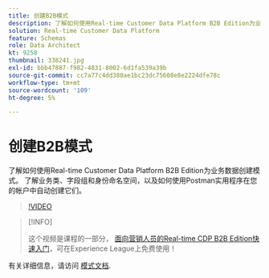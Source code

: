 ```yaml
---
title: 创建B2B模式
description: 了解如何使用Real-time Customer Data Platform B2B Edition为业务数据创建模式。
solution: Real-time Customer Data Platform
feature: Schemas
role: Data Architect
kt: 9258
thumbnail: 338241.jpg
exl-id: bbb47887-f982-4831-8002-6d1fa539a39b
source-git-commit: cc7a77c4dd380ae1bc23dc75608e8e2224dfe78c
workflow-type: tm+mt
source-wordcount: '109'
ht-degree: 5%

---
```


# 创建B2B模式

了解如何使用Real-time Customer Data Platform B2B Edition为业务数据创建模式。 了解业务类、字段组和身份命名空间，以及如何使用Postman实用程序在您的帐户中自动创建它们。

>[!VIDEO](https://video.tv.adobe.com/v/338241?quality=12&learn=on)

>[!INFO]
>
> 这个视频是课程的一部分， [面向营销人员的Real-time CDP B2B Edition快速入门](https://experienceleague.adobe.com/?recommended=ExperiencePlatform-U-1-2021.rtcdp.b2b)，可在Experience League上免费使用！

有关详细信息，请访问 [模式文档](https://experienceleague.adobe.com/docs/experience-platform/xdm/home.html?lang=zh-Hans).
